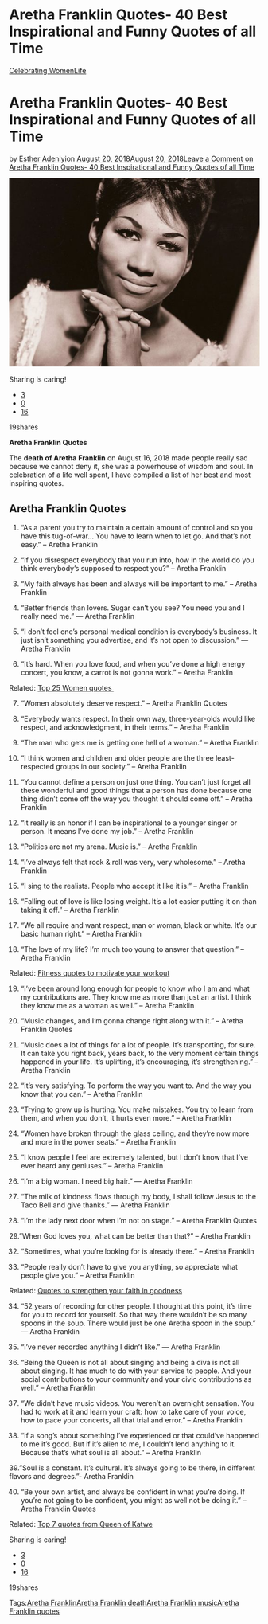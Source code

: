 # Aretha Franklin Quotes- 40 Best Inspirational and Funny Quotes of all Time

[Celebrating Women](https://estheradeniyi.com/category/celebrating-women/)[Life](https://estheradeniyi.com/category/life/)
# Aretha Franklin Quotes- 40 Best Inspirational and Funny Quotes of all Time

by [Esther Adeniyi](https://estheradeniyi.com/author/esther-adeniyi/)on [August 20, 2018August 20, 2018](https://estheradeniyi.com/aretha-franklin-quotes/)[Leave a Comment on Aretha Franklin Quotes- 40 Best Inspirational and Funny Quotes of all Time](https://estheradeniyi.com/aretha-franklin-quotes/#respond)

![Aretha Franklin Quotes](images\Aretha-Franklin-Quotes.jpg)

Sharing is caring!

- [3](https://www.facebook.com/sharer/sharer.php?u=https%3A%2F%2Festheradeniyi.com%2Faretha-franklin-quotes%2F&amp;t=Aretha%20Franklin%20Quotes-%2040%20Best%20Inspirational%20and%20Funny%20Quotes%20of%20all%20Time)
- [0](https://twitter.com/intent/tweet?text=Aretha%20Franklin%20Quotes-%2040%20Best%20Inspirational%20and%20Funny%20Quotes%20of%20all%20Time&amp;url=https%3A%2F%2Festheradeniyi.com%2Faretha-franklin-quotes%2F)
- [16](#)

19shares

**Aretha Franklin Quotes**

The **death of Aretha Franklin** on August 16, 2018 made people really sad because we cannot deny it, she was a powerhouse of wisdom and soul. In celebration of a life well spent, I have compiled a list of her best and most inspiring quotes.

## Aretha Franklin Quotes

1. &#x201C;As a parent you try to maintain a certain amount of control and so you have this tug-of-war&#x2026; You have to learn when to let go. And that&#x2019;s not easy.&#x201D; &#x2013; Aretha Franklin

2. &#x201C;If you disrespect everybody that you run into, how in the world do you think everybody&#x2019;s supposed to respect you?&#x201D; &#x2013; Aretha Franklin

3. &#x201C;My faith always has been and always will be important to me.&#x201D; &#x2013; Aretha Franklin

4. &#x201C;Better friends than lovers. Sugar can&#x2019;t you see? You need you and I really need me.&#x201D; &#x2014; Aretha Franklin

5. &#x201C;I don&#x2019;t feel one&#x2019;s personal medical condition is everybody&#x2019;s business. It just isn&#x2019;t something you advertise, and it&#x2019;s not open to discussion.&#x201D; &#x2014; Aretha Franklin

6. &#x201C;It&#x2019;s hard. When you love food, and when you&#x2019;ve done a high energy concert, you know, a carrot is not gonna work.&#x201D; &#x2013; Aretha Franklin

Related: [Top 25 Women quotes&#xA0;](https://estheradeniyi.com/top-25-best-women-quotes-to-inspire-you/)

7. &#x201C;Women absolutely deserve respect.&#x201D; &#x2013; Aretha Franklin Quotes

8. &#x201C;Everybody wants respect. In their own way, three-year-olds would like respect, and acknowledgment, in their terms.&#x201D; &#x2013; Aretha Franklin

9. &#x201C;The man who gets me is getting one hell of a woman.&#x201D; &#x2013; Aretha Franklin

10. &#x201C;I think women and children and older people are the three least-respected groups in our society.&#x201D; &#x2013; Aretha Franklin

11. &#x201C;You cannot define a person on just one thing. You can&#x2019;t just forget all these wonderful and good things that a person has done because one thing didn&#x2019;t come off the way you thought it should come off.&#x201D; &#x2013; Aretha Franklin

12. &#x201C;It really is an honor if I can be inspirational to a younger singer or person. It means I&#x2019;ve done my job.&#x201D; &#x2013; Aretha Franklin

13. &#x201C;Politics are not my arena. Music is.&#x201D; &#x2013; Aretha Franklin

14. &#x201C;I&#x2019;ve always felt that rock & roll was very, very wholesome.&#x201D; &#x2013; Aretha Franklin

15. &#x201C;I sing to the realists. People who accept it like it is.&#x201D; &#x2013; Aretha Franklin

16. &#x201C;Falling out of love is like losing weight. It&#x2019;s a lot easier putting it on than taking it off.&#x201D; &#x2013; Aretha Franklin

17. &#x201C;We all require and want respect, man or woman, black or white. It&#x2019;s our basic human right.&#x201D; &#x2013; Aretha Franklin

18. &#x201C;The love of my life? I&#x2019;m much too young to answer that question.&#x201D; &#x2013; Aretha Franklin

Related: [Fitness quotes to motivate your workout](https://estheradeniyi.com/15-workout-fitness-motivation-quotes-to/)

19. &#x201C;I&#x2019;ve been around long enough for people to know who I am and what my contributions are. They know me as more than just an artist. I think they know me as a woman as well.&#x201D; &#x2013; Aretha Franklin

20. &#x201C;Music changes, and I&#x2019;m gonna change right along with it.&#x201D; &#x2013; Aretha Franklin Quotes

21. &#x201C;Music does a lot of things for a lot of people. It&#x2019;s transporting, for sure. It can take you right back, years back, to the very moment certain things happened in your life. It&#x2019;s uplifting, it&#x2019;s encouraging, it&#x2019;s strengthening.&#x201D; &#x2013; Aretha Franklin

22. &#x201C;It&#x2019;s very satisfying. To perform the way you want to. And the way you know that you can.&#x201D; &#x2013; Aretha Franklin

23. &#x201C;Trying to grow up is hurting. You make mistakes. You try to learn from them, and when you don&#x2019;t, it hurts even more.&#x201D; &#x2013; Aretha Franklin

24. &#x201C;Women have broken through the glass ceiling, and they&#x2019;re now more and more in the power seats.&#x201D; &#x2013; Aretha Franklin

25. &#x201C;I know people I feel are extremely talented, but I don&#x2019;t know that I&#x2019;ve ever heard any geniuses.&#x201D; &#x2013; Aretha Franklin

26. &#x201C;I&#x2019;m a big woman. I need big hair.&#x201D; &#x2014; Aretha Franklin

27. &#x201C;The milk of kindness flows through my body, I shall follow Jesus to the Taco Bell and give thanks.&#x201D; &#x2014; Aretha Franklin

28. &#x201C;I&#x2019;m the lady next door when I&#x2019;m not on stage.&#x201D; &#x2013; Aretha Franklin Quotes

29.&#x201D;When God loves you, what can be better than that?&#x201D; &#x2013; Aretha Franklin

32. &#x201C;Sometimes, what you&#x2019;re looking for is already there.&#x201D; &#x2013; Aretha Franklin

33. &#x201C;People really don&#x2019;t have to give you anything, so appreciate what people give you.&#x201D; &#x2013; Aretha Franklin

Related: [Quotes to strengthen your faith in goodness](https://estheradeniyi.com/20-quotes-to-strenghten-your-faith-in/)

34. &#x201C;52 years of recording for other people. I thought at this point, it&#x2019;s time for you to record for yourself. So that way there wouldn&#x2019;t be so many spoons in the soup. There would just be one Aretha spoon in the soup.&#x201D; &#x2014; Aretha Franklin

35. &#x201C;I&#x2019;ve never recorded anything I didn&#x2019;t like.&#x201D; &#x2014; Aretha Franklin

36. &#x201C;Being the Queen is not all about singing and being a diva is not all about singing. It has much to do with your service to people. And your social contributions to your community and your civic contributions as well.&#x201D; &#x2013; Aretha Franklin

37. &#x201C;We didn&#x2019;t have music videos. You weren&#x2019;t an overnight sensation. You had to work at it and learn your craft: how to take care of your voice, how to pace your concerts, all that trial and error.&#x201D; &#x2013; Aretha Franklin

38. &#x201C;If a song&#x2019;s about something I&#x2019;ve experienced or that could&#x2019;ve happened to me it&#x2019;s good. But if it&#x2019;s alien to me, I couldn&#x2019;t lend anything to it. Because that&#x2019;s what soul is all about.&#x201D; &#x2013; Aretha Franklin

39.&#x201D;Soul is a constant. It&#x2019;s cultural. It&#x2019;s always going to be there, in different flavors and degrees.&#x201D;- Aretha Franklin

40. &#x201C;Be your own artist, and always be confident in what you&#x2019;re doing. If you&#x2019;re not going to be confident, you might as well not be doing it.&#x201D; &#x2013; Aretha Franklin Quotes

Related: [Top 7 quotes from Queen of Katwe](https://estheradeniyi.com/queen-of-katwe-my-top-7-favorite-life/)

Sharing is caring!

- [3](https://www.facebook.com/sharer/sharer.php?u=https%3A%2F%2Festheradeniyi.com%2Faretha-franklin-quotes%2F&amp;t=Aretha%20Franklin%20Quotes-%2040%20Best%20Inspirational%20and%20Funny%20Quotes%20of%20all%20Time)
- [0](https://twitter.com/intent/tweet?text=Aretha%20Franklin%20Quotes-%2040%20Best%20Inspirational%20and%20Funny%20Quotes%20of%20all%20Time&amp;url=https%3A%2F%2Festheradeniyi.com%2Faretha-franklin-quotes%2F)
- [16](#)

19shares

Tags:[Aretha Franklin](https://estheradeniyi.com/tag/aretha-franklin/)[Aretha Franklin death](https://estheradeniyi.com/tag/aretha-franklin-death/)[Aretha Franklin music](https://estheradeniyi.com/tag/aretha-franklin-music/)[Aretha Franklin quotes](https://estheradeniyi.com/tag/aretha-franklin-quotes/)